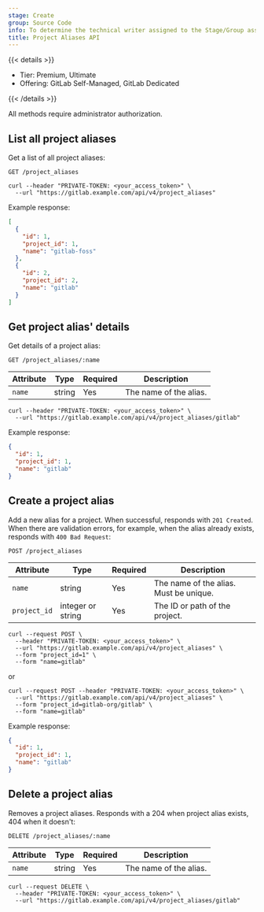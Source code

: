 ```yaml
---
stage: Create
group: Source Code
info: To determine the technical writer assigned to the Stage/Group associated with this page, see https://handbook.gitlab.com/handbook/product/ux/technical-writing/#assignments
title: Project Aliases API
---
```


{{< details >}}

- Tier: Premium, Ultimate
- Offering: GitLab Self-Managed, GitLab Dedicated

{{< /details >}}

All methods require administrator authorization.

## List all project aliases

Get a list of all project aliases:

```plaintext
GET /project_aliases
```

```shell
curl --header "PRIVATE-TOKEN: <your_access_token>" \
  --url "https://gitlab.example.com/api/v4/project_aliases"
```

Example response:

```json
[
  {
    "id": 1,
    "project_id": 1,
    "name": "gitlab-foss"
  },
  {
    "id": 2,
    "project_id": 2,
    "name": "gitlab"
  }
]
```

## Get project alias' details

Get details of a project alias:

```plaintext
GET /project_aliases/:name
```

| Attribute | Type   | Required | Description           |
|-----------|--------|----------|-----------------------|
| `name`    | string | Yes      | The name of the alias. |

```shell
curl --header "PRIVATE-TOKEN: <your_access_token>" \
  --url "https://gitlab.example.com/api/v4/project_aliases/gitlab"
```

Example response:

```json
{
  "id": 1,
  "project_id": 1,
  "name": "gitlab"
}
```

## Create a project alias

Add a new alias for a project. When successful, responds with `201 Created`.
When there are validation errors, for example, when the alias already exists, responds with `400 Bad Request`:

```plaintext
POST /project_aliases
```

| Attribute    | Type           | Required | Description                            |
|--------------|----------------|----------|----------------------------------------|
| `name`       | string         | Yes | The name of the alias. Must be unique. |
| `project_id` | integer or string | Yes | The ID or path of the project.         |

```shell
curl --request POST \
  --header "PRIVATE-TOKEN: <your_access_token>" \
  --url "https://gitlab.example.com/api/v4/project_aliases" \
  --form "project_id=1" \
  --form "name=gitlab"
```

or

```shell
curl --request POST --header "PRIVATE-TOKEN: <your_access_token>" \
  --url "https://gitlab.example.com/api/v4/project_aliases" \
  --form "project_id=gitlab-org/gitlab" \
  --form "name=gitlab"
```

Example response:

```json
{
  "id": 1,
  "project_id": 1,
  "name": "gitlab"
}
```

## Delete a project alias

Removes a project aliases. Responds with a 204 when project alias
exists, 404 when it doesn't:

```plaintext
DELETE /project_aliases/:name
```

| Attribute | Type   | Required | Description           |
|-----------|--------|----------|-----------------------|
| `name`    | string | Yes | The name of the alias. |

```shell
curl --request DELETE \
  --header "PRIVATE-TOKEN: <your_access_token>" \
  --url "https://gitlab.example.com/api/v4/project_aliases/gitlab"
```
